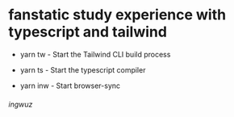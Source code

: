 # fanstatic study experience with typescript and tailwind

- yarn tw - Start the Tailwind CLI build process

- yarn ts - Start the typescript compiler

- yarn inw - Start browser-sync

###### ingwuz
